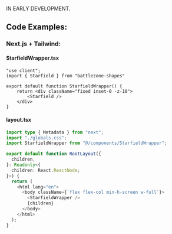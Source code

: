 IN EARLY DEVELOPMENT.

## Code Examples:

### Next.js + Tailwind:

#### StarfieldWrapper.tsx

```
"use client";
import { Starfield } from "battlezone-shapes"

export default function StarfieldWrapper() {
	return <div className="fixed inset-0 -z-10">
		<Starfield />
	</div>
}

```

#### layout.tsx

```typescript
import type { Metadata } from "next";
import "./globals.css";
import StarfieldWrapper from "@/components/StarfieldWrapper";

export default function RootLayout({
  children,
}: Readonly<{
  children: React.ReactNode;
}>) {
  return (
    <html lang="en">
      <body className={`flex flex-col min-h-screen w-full`}>
        <StarfieldWrapper />
        {children}
      </body>
    </html>
  );
}
```

